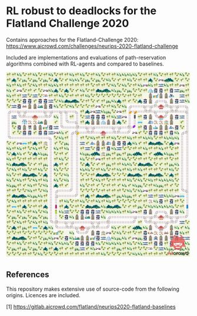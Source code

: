 # RL robust to deadlocks for the Flatland Challenge 2020

Contains approaches for the Flatland-Challenge 2020: https://www.aicrowd.com/challenges/neurips-2020-flatland-challenge

Included are implementations and evaluations of path-reservation algorithms combined with RL-agents and compared to baselines.

![Alt Text](render.gif)

## References

This repository makes extensive use of source-code from the following origins. Licences are included.

[1] https://gitlab.aicrowd.com/flatland/neurips2020-flatland-baselines



